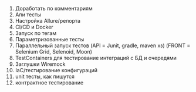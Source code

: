 1) Доработать по комментариям
2) Апи тесты
3) Настройка Allure/репорта
4) CI/CD и Docker
5) Запуск по тегам
6) Параметризованные тесты
7) Параллельный запуск тестов
   (API = Junit, gradle, maven хз)
   (FRONT = Selenium Grid, Selenoid, Moon)
8) TestContainers для тестирование интеграций с БД и очередями
9) Заглушки Wiremock
10) IaC/тестирование конфигураций
11) unit тесты, как пишутся
12) контрактное тестирование